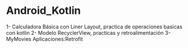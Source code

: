 # Android_Kotlin
1- Calculadora Básica con Liner Layout, practica de operaciones basicas con kotlin
2- Modelo RecyclerView, practicas y retroalimentación
3- MyMovies
  Aplicaciones:Retrofit


